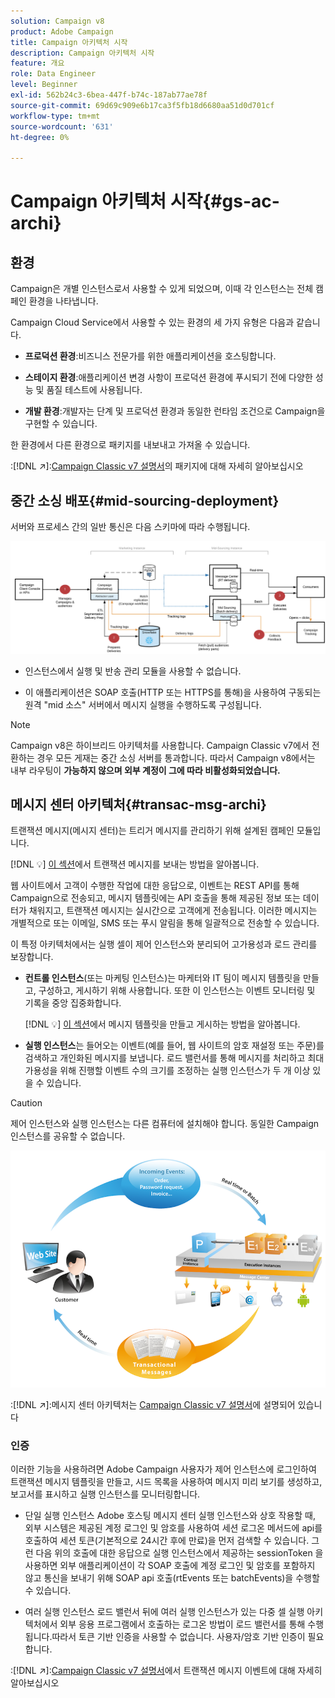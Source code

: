 ```yaml
---
solution: Campaign v8
product: Adobe Campaign
title: Campaign 아키텍처 시작
description: Campaign 아키텍처 시작
feature: 개요
role: Data Engineer
level: Beginner
exl-id: 562b24c3-6bea-447f-b74c-187ab77ae78f
source-git-commit: 69d69c909e6b17ca3f5fb18d6680aa51d0d701cf
workflow-type: tm+mt
source-wordcount: '631'
ht-degree: 0%

---
```


# Campaign 아키텍처 시작{#gs-ac-archi}

## 환경

Campaign은 개별 인스턴스로서 사용할 수 있게 되었으며, 이때 각 인스턴스는 전체 캠페인 환경을 나타냅니다.

Campaign Cloud Service에서 사용할 수 있는 환경의 세 가지 유형은 다음과 같습니다.

* **프로덕션 환경**:비즈니스 전문가를 위한 애플리케이션을 호스팅합니다.

* **스테이지 환경**:애플리케이션 변경 사항이 프로덕션 환경에 푸시되기 전에 다양한 성능 및 품질 테스트에 사용됩니다.

* **개발 환경**:개발자는 단계 및 프로덕션 환경과 동일한 런타임 조건으로 Campaign을 구현할 수 있습니다.

한 환경에서 다른 환경으로 패키지를 내보내고 가져올 수 있습니다.

:[!DNL :arrow_upper_right:]:[Campaign Classic v7 설명서](https://experienceleague.adobe.com/docs/campaign-classic/using/getting-started/administration-basics/working-with-data-packages.html)의 패키지에 대해 자세히 알아보십시오

## 중간 소싱 배포{#mid-sourcing-deployment}

서버와 프로세스 간의 일반 통신은 다음 스키마에 따라 수행됩니다.

![](assets/architecture.png)

* 인스턴스에서 실행 및 반송 관리 모듈을 사용할 수 없습니다.

* 이 애플리케이션은 SOAP 호출(HTTP 또는 HTTPS를 통해)을 사용하여 구동되는 원격 &quot;mid 소스&quot; 서버에서 메시지 실행을 수행하도록 구성됩니다.

>[!NOTE]
>
> Campaign v8은 하이브리드 아키텍처를 사용합니다. Campaign Classic v7에서 전환하는 경우 모든 게재는 중간 소싱 서버를 통과합니다.
> 따라서 Campaign v8에서는 내부 라우팅이 **가능하지 않으며 외부 계정이 그에 따라 비활성화되었습니다.**

## 메시지 센터 아키텍처{#transac-msg-archi}

트랜잭션 메시지(메시지 센터)는 트리거 메시지를 관리하기 위해 설계된 캠페인 모듈입니다.

[!DNL :bulb:]  [이 섹션](../send/transactional.md)에서 트랜잭션 메시지를 보내는 방법을 알아봅니다.

웹 사이트에서 고객이 수행한 작업에 대한 응답으로, 이벤트는 REST API를 통해 Campaign으로 전송되고, 메시지 템플릿에는 API 호출을 통해 제공된 정보 또는 데이터가 채워지고, 트랜잭션 메시지는 실시간으로 고객에게 전송됩니다. 이러한 메시지는 개별적으로 또는 이메일, SMS 또는 푸시 알림을 통해 일괄적으로 전송할 수 있습니다.

이 특정 아키텍처에서는 실행 셀이 제어 인스턴스와 분리되어 고가용성과 로드 관리를 보장합니다.

* **컨트롤 인스턴스**(또는 마케팅 인스턴스)는 마케터와 IT 팀이 메시지 템플릿을 만들고, 구성하고, 게시하기 위해 사용합니다. 또한 이 인스턴스는 이벤트 모니터링 및 기록을 중앙 집중화합니다.

   [!DNL :bulb:]  [이 섹션](../send/transactional.md)에서 메시지 템플릿을 만들고 게시하는 방법을 알아봅니다.

* **실행 인스턴스**&#x200B;는 들어오는 이벤트(예를 들어, 웹 사이트의 암호 재설정 또는 주문)를 검색하고 개인화된 메시지를 보냅니다. 로드 밸런서를 통해 메시지를 처리하고 최대 가용성을 위해 진행할 이벤트 수의 크기를 조정하는 실행 인스턴스가 두 개 이상 있을 수 있습니다.

>[!CAUTION]
>
>제어 인스턴스와 실행 인스턴스는 다른 컴퓨터에 설치해야 합니다. 동일한 Campaign 인스턴스를 공유할 수 없습니다.

![](assets/messagecenter_diagram.png)

:[!DNL :arrow_upper_right:]:메시지 센터 아키텍처는 [Campaign Classic v7 설명서](https://experienceleague.adobe.com/docs/campaign-classic/using/transactional-messaging/introduction/transactional-messaging-architecture.html?lang=en#transactional-messaging)에 설명되어 있습니다

### 인증

이러한 기능을 사용하려면 Adobe Campaign 사용자가 제어 인스턴스에 로그인하여 트랜잭션 메시지 템플릿을 만들고, 시드 목록을 사용하여 메시지 미리 보기를 생성하고, 보고서를 표시하고 실행 인스턴스를 모니터링합니다.

* 단일 실행 인스턴스
Adobe 호스팅 메시지 센터 실행 인스턴스와 상호 작용할 때, 외부 시스템은 제공된 계정 로그인 및 암호를 사용하여 세션 로그온 메서드에 api를 호출하여 세션 토큰(기본적으로 24시간 후에 만료)을 먼저 검색할 수 있습니다.
그런 다음 위의 호출에 대한 응답으로 실행 인스턴스에서 제공하는 sessionToken 을 사용하면 외부 애플리케이션이 각 SOAP 호출에 계정 로그인 및 암호를 포함하지 않고 통신을 보내기 위해 SOAP api 호출(rtEvents 또는 batchEvents)을 수행할 수 있습니다.

* 여러 실행 인스턴스
로드 밸런서 뒤에 여러 실행 인스턴스가 있는 다중 셀 실행 아키텍처에서 외부 응용 프로그램에서 호출하는 로그온 방법이 로드 밸런서를 통해 수행됩니다.따라서 토큰 기반 인증을 사용할 수 없습니다. 사용자/암호 기반 인증이 필요합니다.

:[!DNL :arrow_upper_right:]:[Campaign Classic v7 설명서](https://experienceleague.corp.adobe.com/docs/campaign-classic/using/transactional-messaging/introduction/event-description.html?lang=en#about-transactional-messaging-datamodel)에서 트랜잭션 메시지 이벤트에 대해 자세히 알아보십시오